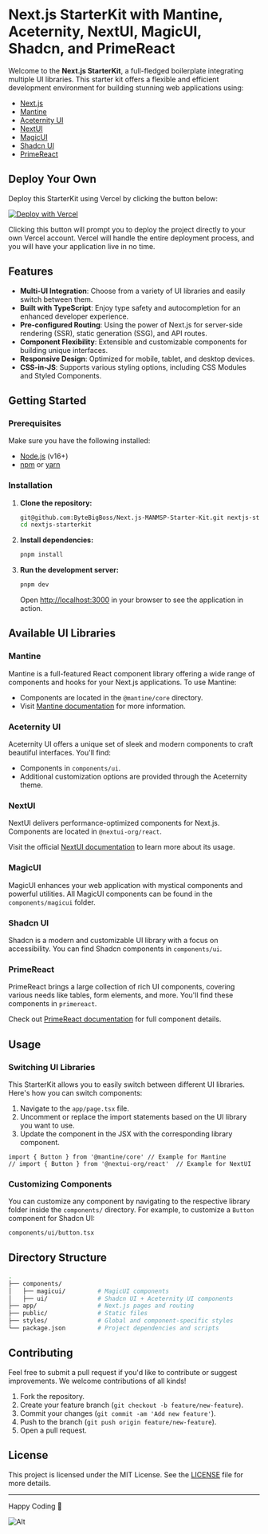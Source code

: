 # Next.js StarterKit with Mantine, Aceternity, NextUI, MagicUI, Shadcn, and PrimeReact

Welcome to the **Next.js StarterKit**, a full-fledged boilerplate integrating multiple UI libraries. This starter kit offers a flexible and efficient development environment for building stunning web applications using:

- [Next.js](https://nextjs.org/)
- [Mantine](https://mantine.dev/)
- [Aceternity UI](https://ui.aceternity.com/) <!-- Replace with the correct link -->
- [NextUI](https://nextui.org/)
- [MagicUI](https://magicui.design/) <!-- Replace with the correct link -->
- [Shadcn UI](https://ui.shadcn.com/) <!-- Replace with the correct link -->
- [PrimeReact](https://primereact.org/)

## Deploy Your Own

Deploy this StarterKit using Vercel by clicking the button below:

[![Deploy with Vercel](https://vercel.com/button)](https://vercel.com/new/clone?repository-url=https%3A%2F%2Fgithub.com%2FByteBigBoss%2FNext.js-MANMSP-Starter-Kit)

Clicking this button will prompt you to deploy the project directly to your own Vercel account. Vercel will handle the entire deployment process, and you will have your application live in no time.

## Features

- **Multi-UI Integration**: Choose from a variety of UI libraries and easily switch between them.
- **Built with TypeScript**: Enjoy type safety and autocompletion for an enhanced developer experience.
- **Pre-configured Routing**: Using the power of Next.js for server-side rendering (SSR), static generation (SSG), and API routes.
- **Component Flexibility**: Extensible and customizable components for building unique interfaces.
- **Responsive Design**: Optimized for mobile, tablet, and desktop devices.
- **CSS-in-JS**: Supports various styling options, including CSS Modules and Styled Components.

## Getting Started

### Prerequisites

Make sure you have the following installed:

- [Node.js](https://nodejs.org/) (v16+)
- [npm](https://www.npmjs.com/) or [yarn](https://yarnpkg.com/)

### Installation

1. **Clone the repository:**

   ```bash
   git@github.com:ByteBigBoss/Next.js-MANMSP-Starter-Kit.git nextjs-starterkit
   cd nextjs-starterkit
   ```

2. **Install dependencies:**

   ```bash
   pnpm install
   ```

3. **Run the development server:**

   ```bash
   pnpm dev
   ```

   Open [http://localhost:3000](http://localhost:3000) in your browser to see the application in action.

## Available UI Libraries

### Mantine

Mantine is a full-featured React component library offering a wide range of components and hooks for your Next.js applications. To use Mantine:

- Components are located in the `@mantine/core` directory.
- Visit [Mantine documentation](https://mantine.dev/) for more information.

### Aceternity UI

Aceternity UI offers a unique set of sleek and modern components to craft beautiful interfaces. You'll find:

- Components in `components/ui`.
- Additional customization options are provided through the Aceternity theme.

### NextUI

NextUI delivers performance-optimized components for Next.js. Components are located in `@nextui-org/react`. 

Visit the official [NextUI documentation](https://nextui.org/) to learn more about its usage.

### MagicUI

MagicUI enhances your web application with mystical components and powerful utilities. All MagicUI components can be found in the `components/magicui` folder.

### Shadcn UI

Shadcn is a modern and customizable UI library with a focus on accessibility. You can find Shadcn components in `components/ui`.

### PrimeReact

PrimeReact brings a large collection of rich UI components, covering various needs like tables, form elements, and more. You'll find these components in `primereact`.

Check out [PrimeReact documentation](https://primereact.org/) for full component details.

## Usage

### Switching UI Libraries

This StarterKit allows you to easily switch between different UI libraries. Here's how you can switch components:

1. Navigate to the `app/page.tsx` file.
2. Uncomment or replace the import statements based on the UI library you want to use.
3. Update the component in the JSX with the corresponding library component.

```tsx
import { Button } from '@mantine/core' // Example for Mantine
// import { Button } from '@nextui-org/react'  // Example for NextUI
```

### Customizing Components

You can customize any component by navigating to the respective library folder inside the `components/` directory. For example, to customize a `Button` component for Shadcn UI:

```bash
components/ui/button.tsx
```

## Directory Structure

```bash
.
├── components/
│   ├── magicui/         # MagicUI components
│   ├── ui/              # Shadcn UI + Aceternity UI components
├── app/                 # Next.js pages and routing
├── public/              # Static files
├── styles/              # Global and component-specific styles
└── package.json         # Project dependencies and scripts
```

## Contributing

Feel free to submit a pull request if you'd like to contribute or suggest improvements. We welcome contributions of all kinds!

1. Fork the repository.
2. Create your feature branch (`git checkout -b feature/new-feature`).
3. Commit your changes (`git commit -am 'Add new feature'`).
4. Push to the branch (`git push origin feature/new-feature`).
5. Open a pull request.

## License

This project is licensed under the MIT License. See the [LICENSE](LICENSE) file for more details.

---

Happy Coding 🚀

![Alt](https://repobeats.axiom.co/api/embed/2f95ef5baade233453a3f06f140af957429b0a35.svg "Repobeats analytics image")
